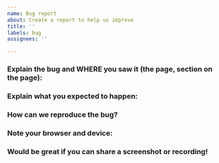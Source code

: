 ```yaml
---
name: Bug report
about: Create a report to help us improve
title: ''
labels: bug
assignees: ''

---
```


### Explain the bug and WHERE you saw it (the page, section on the page):

### Explain what you expected to happen:

### How can we reproduce the bug?

### Note your browser and device:

### Would be great if you can share a screenshot or recording!
